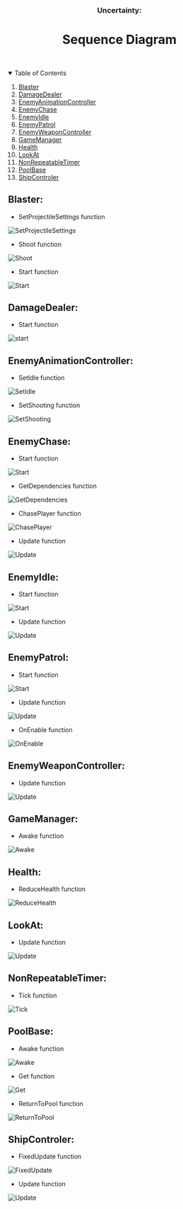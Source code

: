 <br />
<p align="center">
  
  <h3 align="center">Uncertainty:</h3>

  <h1 align="center"> Sequence Diagram </h1>
    
<p h2 align="center">
<br />
    
<details open="open">
  <summary>Table of Contents</summary>
  <ol>
    <li><a href="#blaster">Blaster</a></li>
    <li><a href="#damagedealer">DamageDealer</a></li>
    <li><a href="#enemyanimationcontroller">EnemyAnimationController</a></li>
    <li><a href="#enemychase">EnemyChase</a></li>
    <li><a href="#enemyidle">EnemyIdle</a></li>
    <li><a href="#enemypatrol">EnemyPatrol</a></li>
    <li><a href="#enemyweaponcontroller">EnemyWeaponController</a></li>
    <li><a href="#gamemanager">GameManager</a></li>
    <li><a href="#health">Health</a></li>
    <li><a href="#lookat">LookAt</a></li>
    <li><a href="#nonrepeatabletimer">NonRepeatableTimer</a></li>
    <li><a href="#poolbase">PoolBase</a></li>
    <li><a href="#shipcontroler">ShipControler</a></li>
  </ol>
</details>


## Blaster:  
* SetProjectileSettings function
  
![SetProjectileSettings](Sequence_Diagram_Pictures/Blaster/Blaster_SetProjectileSettings.png)

* Shoot function

![Shoot](Sequence_Diagram_Pictures/Blaster/Blaster_Shoot.png)

* Start function

![Start](Sequence_Diagram_Pictures/Blaster/Blaster_Start.png)


## DamageDealer:  
* Start function

![start](Sequence_Diagram_Pictures/DamageDealer/DamageDealer_Start.png)


## EnemyAnimationController:  
* SetIdle function

![SetIdle](Sequence_Diagram_Pictures/EnemyAnimationController/EnemyAnimationController_SetIdle.png)

* SetShooting function

![SetShooting](Sequence_Diagram_Pictures/EnemyAnimationController/EnemyAnimationController_SetShooting.png)

## EnemyChase:  
* Start function

![Start](Sequence_Diagram_Pictures/EnemyChase/EnemyChase_Start.png)

* GetDependencies function

![GetDependencies](Sequence_Diagram_Pictures/EnemyChase/EnemyChase_GetDependencies.png)

* ChasePlayer function

![ChasePlayer](Sequence_Diagram_Pictures/EnemyChase/EnemyChase_ChasePlayer.png)

* Update function

![Update](Sequence_Diagram_Pictures/EnemyChase/EnemyChase_Update.png)

## EnemyIdle:  
* Start function

![Start](Sequence_Diagram_Pictures/EnemyIdle/EnemyIdle_Start.png)

* Update function

![Update](Sequence_Diagram_Pictures/EnemyIdle/EnemyIdle_Update.png)

## EnemyPatrol:  
* Start function

![Start](Sequence_Diagram_Pictures/EnemyPatrol/EnemyPatrol_Start.png)

* Update function

![Update](Sequence_Diagram_Pictures/EnemyPatrol/EnemyPatrol_Update.png)

* OnEnable function

![OnEnable](Sequence_Diagram_Pictures/EnemyPatrol/EnemyPatrol_OnEnable.png)


## EnemyWeaponController:  
* Update function

![Update](Sequence_Diagram_Pictures/EnemyWeaponController/EnemyWeaponController_Update.png)

## GameManager:  
* Awake function

![Awake](Sequence_Diagram_Pictures/GameManager/GameManager_Awake.png)

## Health:  
* ReduceHealth function

![ReduceHealth](Sequence_Diagram_Pictures/Health/Health_ReduceHealth.png)


## LookAt:  
* Update function

![Update](Sequence_Diagram_Pictures/LookAt/LookAt_Update.png)

## NonRepeatableTimer:  
* Tick function

![Tick](Sequence_Diagram_Pictures/NonRepeatableTimer/NonRepeatableTimer_Tick.png)


## PoolBase:  
* Awake function

![Awake](Sequence_Diagram_Pictures/PoolBase/PoolBase_Awake.png)

* Get function

![Get](Sequence_Diagram_Pictures/PoolBase/PoolBase_Get.png)

* ReturnToPool function

![ReturnToPool](Sequence_Diagram_Pictures/PoolBase/PoolBase_ReturnToPool.png)

## ShipControler:  
* FixedUpdate function

![FixedUpdate](Sequence_Diagram_Pictures/ShipControler/ShipControler_FixedUpdate.png)

* Update function

![Update](Sequence_Diagram_Pictures/ShipControler/ShipControler_Update.png)

